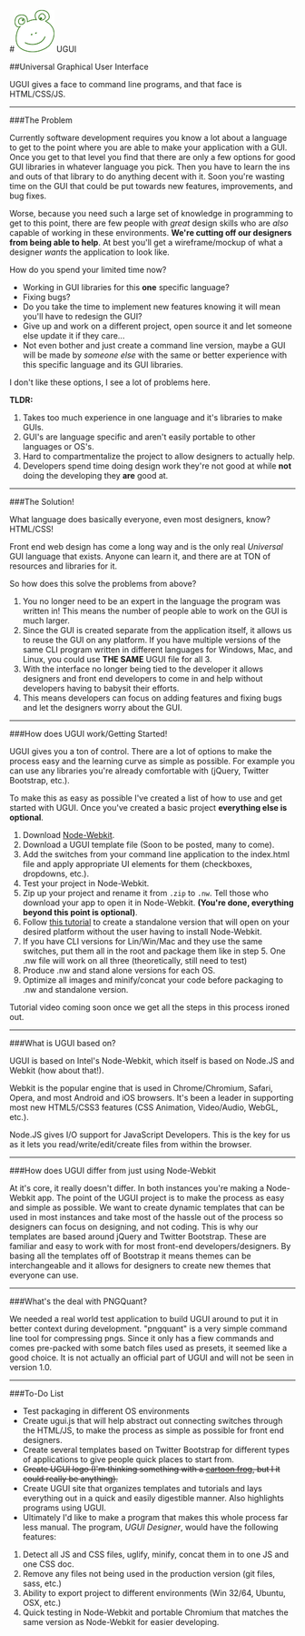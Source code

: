 #![UGUI Logo and Mascot Starby the Frog](_assets/ugui-logo.png "Starby the Frog") UGUI

##Universal Graphical User Interface

UGUI gives a face to command line programs, and that face is HTML/CSS/JS.

* * *

###The Problem

Currently software development requires you know a lot about a language to get to the point where you are able to make your application with a GUI. Once you get to that level you find that there are only a few options for good GUI libraries in whatever language you pick. Then you have to learn the ins and outs of that library to do anything decent with it. Soon you're wasting time on the GUI that could be put towards new features, improvements, and bug fixes.

Worse, because you need such a large set of knowledge in programming to get to this point, there are few people with *great* design skills who are *also* capable of working in these environments. **We're cutting off our designers from being able to help**. At best you'll get a wireframe/mockup of what a designer *wants* the application to look like.

How do you spend your limited time now?

 * Working in GUI libraries for this **one** specific language?
 * Fixing bugs?
 * Do you take the time to implement new features knowing it will mean you'll have to redesign the GUI?
 * Give up and work on a different project, open source it and let someone else update it if they care...
 * Not even bother and just create a command line version, maybe a GUI will be made by *someone else* with the same or better experience with this specific language and its GUI libraries.

I don't like these options, I see a lot of problems here.

**TLDR:**

1. Takes too much experience in one language and it's libraries to make GUIs.
2. GUI's are language specific and aren't easily portable to other languages or OS's.
3. Hard to compartmentalize the project to allow designers to actually help.
4. Developers spend time doing design work they're not good at while **not** doing the developing they **are** good at.

* * *

###The Solution!

What language does basically everyone, even most designers, know? HTML/CSS!

Front end web design has come a long way and is the only real *Universal* GUI language that exists. Anyone can learn it, and there are at TON of resources and libraries for it.

So how does this solve the problems from above?

1. You no longer need to be an expert in the language the program was written in! This means the number of people able to work on the GUI is much larger.
2. Since the GUI is created separate from the application itself, it allows us to reuse the GUI on any platform. If you have multiple versions of the same CLI program written in different languages for Windows, Mac, and Linux, you could use **THE SAME** UGUI file for all 3.
3. With the interface no longer being tied to the developer it allows designers and front end developers to come in and help without developers having to babysit their efforts.
4. This means developers can focus on adding features and fixing bugs and let the designers worry about the GUI.

* * *

###How does UGUI work/Getting Started!

UGUI gives you a ton of control. There are a lot of options to make the process easy and the learning curve as simple as possible. For example you can use any libraries you're already comfortable with (jQuery, Twitter Bootstrap, etc.).

To make this as easy as possible I've created a list of how to use and get started with UGUI. Once you've created a basic project **everything else is optional**.

1. Download [Node-Webkit](https://github.com/rogerwang/node-webkit).
2. Download a UGUI template file (Soon to be posted, many to come).
3. Add the switches from your command line application to the index.html file and apply appropriate UI elements for them (checkboxes, dropdowns, etc.).
4. Test your project in Node-Webkit.
5. Zip up your project and rename it from `.zip` to `.nw`. Tell those who download your app to open it in Node-Webkit. **(You're done, everything beyond this point is optional)**.
6. Follow [this tutorial](https://github.com/rogerwang/node-webkit/wiki/How-to-package-and-distribute-your-apps) to create a standalone version that will open on your desired platform without the user having to install Node-Webkit.
7. If you have CLI versions for Lin/Win/Mac and they use the same switches, put them all in the root and package them like in step 5. One .nw file will work on all three (theoretically, still need to test)
8. Produce .nw and stand alone versions for each OS.
9. Optimize all images and minify/concat your code before packaging to .nw and standalone version.

Tutorial video coming soon once we get all the steps in this process ironed out.

* * *

###What is UGUI based on?

UGUI is based on Intel's Node-Webkit, which itself is based on Node.JS and Webkit (how about that!).

Webkit is the popular engine that is used in Chrome/Chromium, Safari, Opera, and most Android and iOS browsers. It's been a leader in supporting most new HTML5/CSS3 features (CSS Animation, Video/Audio, WebGL, etc.).

Node.JS gives I/O support for JavaScript Developers. This is the key for us as it lets you read/write/edit/create files from within the browser.

* * *

###How does UGUI differ from just using Node-Webkit

At it's core, it really doesn't differ. In both instances you're making a Node-Webkit app. The point of the UGUI project is to make the process as easy and simple as possible. We want to create dynamic templates that can be used in most instances and take most of the hassle out of the process so designers can focus on designing, and not coding. This is why our templates are based around jQuery and Twitter Bootstrap. These are familiar and easy to work with for most front-end developers/designers. By basing all the templates off of Bootstrap it means themes can be interchangeable and it allows for designers to create new themes that everyone can use.

* * *

###What's the deal with PNGQuant?

We needed a real world test application to build UGUI around to put it in better context during development. "pngquant" is a very simple command line tool for compressing pngs. Since it only has a fiew commands and comes pre-packed with some batch files used as presets, it seemed like a good choice. It is not actually an official part of UGUI and will not be seen in version 1.0.

* * *

###To-Do List

* Test packaging in different OS environments
* Create ugui.js that will help abstract out connecting switches through the HTML/JS, to make the process as simple as possible for front end designers.
* Create several templates based on Twitter Bootstrap for different types of applications to give people quick places to start from.
* ~~Create UGUI logo (I'm thinking something with a [cartoon frog](http://imgur.com/IitQXw4), but I it could really be anything).~~
* Create UGUI site that organizes templates and tutorials and lays everything out in a quick and easily digestible manner. Also highlights programs using UGUI.
* Ultimately I'd like to make a program that makes this whole process far less manual. The program, *UGUI Designer*, would have the following features:
 1. Detect all JS and CSS files, uglify, minify, concat them in to one JS and one CSS doc.
 2. Remove any files not being used in the production version (git files, sass, etc.)
 3. Ability to export project to different environments (Win 32/64, Ubuntu, OSX, etc.)
 4. Quick testing in Node-Webkit and portable Chromium that matches the same version as Node-Webkit for easier developing.